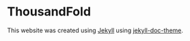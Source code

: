 # ThousandFold

This website was created using [Jekyll](https://jekyllrb.com/) using [jekyll-doc-theme](https://aksakalli.github.io/jekyll-doc-theme/).
